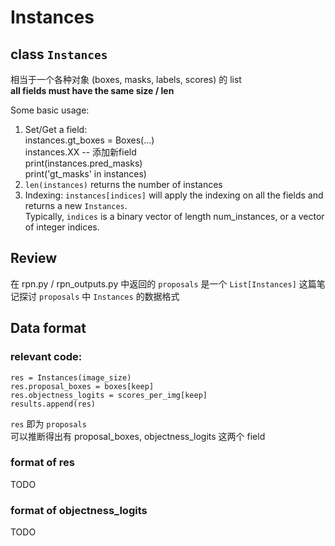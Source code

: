 # Instances

## class `Instances`
相当于一个各种对象 (boxes, masks, labels, scores) 的 list  
**all fields must have the same size / len**

Some basic usage:  
1. Set/Get a field:  
    instances.gt_boxes = Boxes(...)  
    instances.XX -- 添加新field  
    print(instances.pred_masks)  
    print('gt_masks' in instances)  
2. `len(instances)` returns the number of instances  
3. Indexing: `instances[indices]` will apply the indexing on all the fields and returns a new `Instances`.  
Typically, `indices` is a binary vector of length num_instances, or a vector of integer indices.

## Review
在 rpn.py / rpn_outputs.py 中返回的 `proposals` 是一个 `List[Instances]` 这篇笔记探讨 `proposals` 中 `Instances` 的数据格式

## Data format
### relevant code:
```
res = Instances(image_size)
res.proposal_boxes = boxes[keep]
res.objectness_logits = scores_per_img[keep]
results.append(res)
```
`res` 即为 `proposals`  
可以推断得出有 proposal_boxes, objectness_logits 这两个 field 
### format of res
TODO
### format of objectness_logits
TODO


